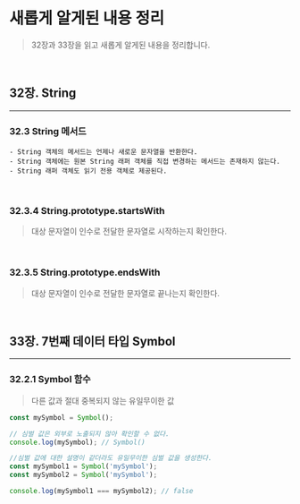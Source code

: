 # 새롭게 알게된 내용 정리

> 32장과 33장을 읽고 새롭게 알게된 내용을 정리합니다.

<br>

## 32장. String

<hr>

### 32.3 String 메서드

```
- String 객체의 메서드는 언제나 새로운 문자열을 반환한다.
- String 객체에는 원본 String 래퍼 객체를 직접 변경하는 메서드는 존재하지 않는다.
- String 래퍼 객체도 읽기 전용 객체로 제공된다.
```

<br>

### 32.3.4 String.prototype.startsWith

> 대상 문자열이 인수로 전달한 문자열로 시작하는지 확인한다.

<br>

### 32.3.5 String.prototype.endsWith

> 대상 문자열이 인수로 전달한 문자열로 끝나는지 확인한다.

<br>

## 33장. 7번째 데이터 타입 Symbol

<hr>

### 32.2.1 Symbol 함수

> 다른 값과 절대 중복되지 않는 유일무이한 값

```js
const mySymbol = Symbol();

// 심벌 값은 외부로 노출되지 않아 확인할 수 없다.
console.log(mySymbol); // Symbol()
```

```js
//심벌 값에 대한 설명이 같더라도 유일무이한 심벌 값을 생성한다.
const mySymbol1 = Symbol('mySymbol');
const mySymbol2 = Symbol('mySymbol');

console.log(mySymbol1 === mySymbol2); // false
```

<br>
